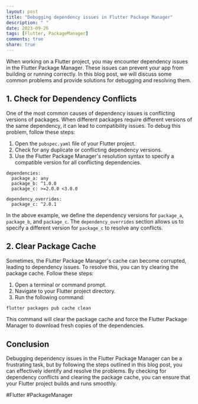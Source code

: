 ```yaml
---
layout: post
title: "Debugging dependency issues in Flutter Package Manager"
description: " "
date: 2023-09-26
tags: [Flutter, PackageManager]
comments: true
share: true
---
```


When working on a Flutter project, you may encounter dependency issues in the Flutter Package Manager. These issues can prevent your app from building or running correctly. In this blog post, we will discuss some common problems and provide solutions for debugging and resolving them.

## 1. Check for Dependency Conflicts

One of the most common causes of dependency issues is conflicting versions of packages. When different packages require different versions of the same dependency, it can lead to compatibility issues. To debug this problem, follow these steps:

1. Open the `pubspec.yaml` file of your Flutter project.
2. Check for any duplicate or conflicting dependency versions.
3. Use the Flutter Package Manager's resolution syntax to specify a compatible version for all conflicting dependencies.

```
dependencies:
  package_a: any
  package_b: ^1.0.0
  package_c: >=2.0.0 <3.0.0

dependency_overrides:
  package_c: ^2.0.1
```

In the above example, we define the dependency versions for `package_a`, `package_b`, and `package_c`. The `dependency_overrides` section allows us to specify a different version for `package_c` to resolve any conflicts.

## 2. Clear Package Cache

Sometimes, the Flutter Package Manager's cache can become corrupted, leading to dependency issues. To resolve this, you can try clearing the package cache. Follow these steps:

1. Open a terminal or command prompt.
2. Navigate to your Flutter project directory.
3. Run the following command:

```bash
flutter packages pub cache clean
```

This command will clear the package cache and force the Flutter Package Manager to download fresh copies of the dependencies.

## Conclusion

Debugging dependency issues in the Flutter Package Manager can be a frustrating task, but by following the steps outlined in this blog post, you can effectively identify and resolve the problems. By checking for dependency conflicts and clearing the package cache, you can ensure that your Flutter project builds and runs smoothly.

#Flutter #PackageManager